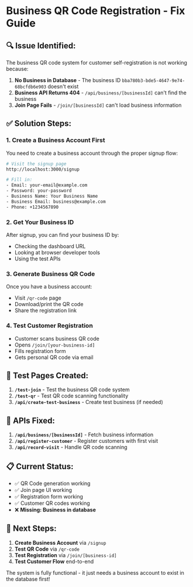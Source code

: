 # Business QR Code Registration - Fix Guide

## 🔍 **Issue Identified:**
The business QR code system for customer self-registration is not working because:

1. **No Business in Database** - The business ID `bba780b3-bde5-4647-9e74-68bcfdb6e903` doesn't exist
2. **Business API Returns 404** - `/api/business/[businessId]` can't find the business
3. **Join Page Fails** - `/join/[businessId]` can't load business information

## ✅ **Solution Steps:**

### 1. **Create a Business Account First**
You need to create a business account through the proper signup flow:

```bash
# Visit the signup page
http://localhost:3000/signup

# Fill in:
- Email: your-email@example.com
- Password: your-password
- Business Name: Your Business Name
- Business Email: business@example.com  
- Phone: +1234567890
```

### 2. **Get Your Business ID**
After signup, you can find your business ID by:
- Checking the dashboard URL
- Looking at browser developer tools
- Using the test APIs

### 3. **Generate Business QR Code**
Once you have a business account:
- Visit `/qr-code` page
- Download/print the QR code
- Share the registration link

### 4. **Test Customer Registration**
- Customer scans business QR code
- Opens `/join/[your-business-id]`
- Fills registration form
- Gets personal QR code via email

## 🧪 **Test Pages Created:**

1. **`/test-join`** - Test the business QR code system
2. **`/test-qr`** - Test QR code scanning functionality
3. **`/api/create-test-business`** - Create test business (if needed)

## 🔧 **APIs Fixed:**

1. **`/api/business/[businessId]`** - Fetch business information
2. **`/api/register-customer`** - Register customers with first visit
3. **`/api/record-visit`** - Handle QR code scanning

## 📋 **Current Status:**

- ✅ QR Code generation working
- ✅ Join page UI working  
- ✅ Registration form working
- ✅ Customer QR codes working
- ❌ **Missing: Business in database**

## 🚀 **Next Steps:**

1. **Create Business Account** via `/signup`
2. **Test QR Code** via `/qr-code`  
3. **Test Registration** via `/join/[business-id]`
4. **Test Customer Flow** end-to-end

The system is fully functional - it just needs a business account to exist in the database first!